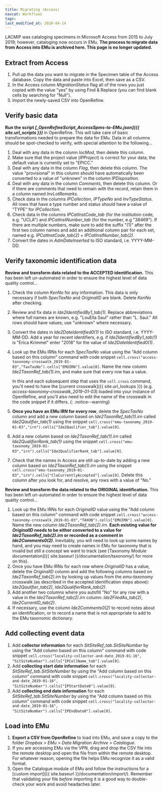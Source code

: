 ```yaml
---
title: Migrating (Access)
navcat: Workflows
tags:
last_modified_at: 2020-04-14
---
```

LACMIP was cataloging specimens in Microsoft Access from 2015 to July 2019; however, cataloging now occurs in EMu. **The process to migrate data from Access into EMu is archived here. This page is no longer updated.**

## Extract from Access

1. Pull up the data you want to migrate in the Specimen table of the Access database. Copy the data and paste into Excel, then save as a CSV.
1. In the Access column *MigrationStatus* flag all of the rows you just copied with the value "yes" by using Find & Replace (you can find blank cells by searching for "Null").
1. Import the newly-saved CSV into OpenRefine.

## Verify basic data

**Run the script *[_OpenRefineScript_AccessSpms-to-EMu.json]({{ site.url_scripts }})*** in OpenRefine. This will take care of basic transformations needed to prepare the data for EMu. Data in all columns should be spot-checked to verify, with special attention to the following...

1. Deal with any data in the column *locMod*, then delete this column.
1. Make sure that the project value (*IPProject*) is correct for your data; the default value is currently set to "EPICC."
1. Deal with any data in the column *Flag*, then delete this column. The value "provisional" in this column should have automatically been converted to a value of "unknown" in the column *IPDisposition*.
1. Deal with any data in the column *Comments*, then delete this column. Or if there are comments that need to remain with the record, retain them in a column named *InvLotRemarks*.
1. Check data in the columns *IPCollection*, *IPTypeNo* and *InvTypeStatus*. All rows that have a type number and status should have a value of "TYPE" for *IPCollection*.
1. Check data in the columns *IPCatInstCode_tab* (for the institution code, e.g. "UCLA") and *IPCatInstNumber_tab* (for the number, e.g "38469"). If there are multiple numbers, make sure to add the suffix "(1)" after the first two column names and add an additional column pair for each set, named e.g. *IPCatInstCode_tab(2)* + *IPCatInstNumber_tab(2)*.
1. Convert the dates in *AdmDateInserted* to ISO standard, i.e. YYYY-MM-DD.

## Verify taxonomic identification data

**Review and transform data related to the ACCEPTED identification.** This has been left un-automated in order to ensure the highest level of data quality control...

1. Check the column *KenNo* for any information. This data is only necessary if both *SpecTaxNo* and *OriginalID* are blank. Delete *KenNo* after checking.
1. Review and fix data in *Ide2IdentifiedBy1_tab(1)*. Replace abbreviations where full names are known, e.g. "LouElla Saul" rather than "L. Saul." All rows should have values; use "unknown" where necessary.
1. Convert the dates in *Ide2DateIdentified0(1)* to ISO standard, i.e. YYYY-MM-DD. Add a year for recent identifiers, e.g. if *Ide2IdentifiedBy1_tab(1)* is "Erica Krimmel" enter "2018" for the value of *Ide2DateIdentified0(1)*.
1. Look up the EMu IRNs for each *SpecTaxNo* value using the "Add column based on this column" command with code snippet `cell.cross("access-taxonomy-crosswalk_2019-01-03","TaxTaxNo").cells["EMUIRN"].value[0]`. Name the new column *Ide2TaxonRef_tab(1).irn*, and make sure that every row has a value.

    In this and each subsequent step that uses the `cell.cross` command, you'll need to have the [current crosswalk]({{ site.url_lookups }}) (e.g. *access-taxonomy-crosswalk_2019-01-03*) loaded into your instance of OpenRefine, and you'll also need to edit the name of the crosswalk in the code snippet if it differs.
    {: .notice--warning}

1. **Once you have an EMu IRN for every row**, delete the *SpecTaxNo* column and add a new column based on *Ide2TaxonRef_tab(1).irn* called *Ide2Qaulifier_tab(1)* using the snippet `cell.cross("emu-taxonomy_2019-01-03","irn").cells["Ide2Qaulifier_tab"].value[0]`.
1. Add a new column based on *Ide2TaxonRef_tab(1).irn* called *Ide2QualifierRank_tab(1)* using the snippet `cell.cross("emu-taxonomy_2019-01-03","irn").cells["Ide2QualifierRank_tab"].value[0]`.
1. Check that the names in Access are still up-to-date by adding a new column based on *Ide2TaxonRef_tab(1).irn* using the snippet `cell.cross("emu-taxonomy_2019-01-03","irn").cells["ClaCurrentlyAccepted"].value[0]`. Delete this column after you look for, and resolve, any rows with a value of "No."

**Review and transform the data related to the ORIGINAL identification.** This has been left un-automated in order to ensure the highest level of data quality control...

1. Look up the EMu IRNs for each *OriginalID* value using the "Add column based on this column" command with code snippet `cell.cross("access-taxonomy-crosswalk_2019-01-03","TAXON").cells["EMUIRN"].value[0]`. Name the new column *Ide2TaxonRef_tab(2).irn*. **Each existing value for *OriginalID* needs to be either converted to a value for *Ide2TaxonRef_tab(2).irn* or recorded as a comment in *Ide2Comments0(2)***. Inevitably, you will need to look up some names by hand, and you may need to create names in EMu for taxonomy that is invalid but still a concept we want to track (see [Taxonomy Module documentation]({{ site.baseurl }}/documentation/taxonomy/) for more on this).
1. Once you have EMu IRNs for each row where *OriginalID* has a value, delete the *OriginalID* column and add the following columns based on *Ide2TaxonRef_tab(2).irn* by looking up values from the *emu-taxonomy* crosswalk (as described in the accepted identification steps above): *Ide2Qaulifier_tab(2)*, *Ide2QualifierRank_tab(2)*.
1. Add another two columns where you autofill "No" for any row with a value in the  *Ide2TaxonRef_tab(2).irn* column: *Ide2FiledAs_tab(2)*, *Ide2CurrentID_tab(2)*.
1. If necessary, use the column *Ide2Comments0(2)* to record notes about an identification, or to record a name that is not appropriate to add to the EMu taxonomic dictionary.

## Add collecting event data

1. Add **collector information** for each *SitSiteRef_tab.SitSiteNumber* by using the "Add column based on this column" command with code snippet `cell.cross("locality-collector-and-date_2019-01-16", "SitSiteNumber").cells["IPCollName_tab"].value[0]`.
1. Add **collecting start date information** for each *SitSiteRef_tab.SitSiteNumber* by using the "Add column based on this column" command with code snippet `cell.cross("locality-collector-and-date_2019-01-16", "SitSiteNumber").cells["IPStartDate0"].value[0]`.
1. Add **collecting end date information** for each *SitSiteRef_tab.SitSiteNumber* by using the "Add column based on this column" command with code snippet `cell.cross("locality-collector-and-date_2019-01-16", "SitSiteNumber").cells["IPEndDate0"].value[0]`.

## Load into EMu

1. **Export a CSV from OpenRefine** to load into EMu, and save a copy to the folder *Dropbox > EMu > Data Migration Archive > Catalogue*.
1. If you are accessing EMu via the VPN, drag and drop the CSV file into the remote desktop and open the file from within the remote desktop. For whatever reason, opening the file helps EMu recognize it as a valid format.
1. Open the Catalogue module of EMu and follow the instructions for a [custom import]({{ site.baseurl }}/documentation/import/). Remember that validating your file *before* importing it is a good way to double-check your work and avoid headaches later.
